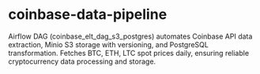 # coinbase-data-pipeline
Airflow DAG (coinbase_elt_dag_s3_postgres) automates Coinbase API data extraction, Minio S3 storage with versioning, and PostgreSQL transformation. Fetches BTC, ETH, LTC spot prices daily, ensuring reliable cryptocurrency data processing and storage.
